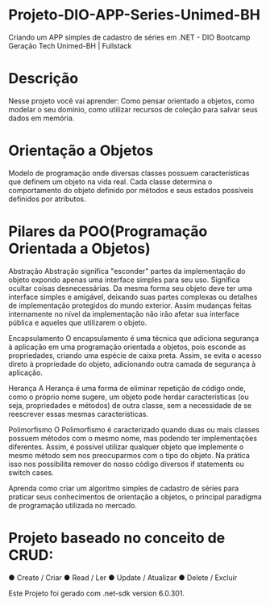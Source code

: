 # Projeto-DIO-APP-Series-Unimed-BH
Criando um APP simples de cadastro de séries em .NET - DIO Bootcamp Geração Tech Unimed-BH | Fullstack

# Descrição
Nesse projeto você vai aprender: Como pensar orientado a objetos, como modelar o seu domínio, como utilizar recursos de coleção para salvar seus dados em memória.

# Orientação a Objetos
Modelo de programação onde diversas classes possuem características que definem um objeto na vida real. Cada classe determina o comportamento do objeto definido por métodos e seus estados possíveis definidos por atributos.

# Pilares da POO(Programação Orientada a Objetos)
Abstração
Abstração significa "esconder" partes da implementação do objeto expondo apenas uma interface simples para seu uso. Significa ocultar coisas desnecessárias. Da mesma forma seu objeto deve ter uma interface simples e amigável, deixando suas partes complexas ou detalhes de implementação protegidos do mundo exterior. Assim mudanças feitas internamente no nível da implementação não irão afetar sua interface pública e aqueles que utilizarem o objeto.

Encapsulamento
O encapsulamento é uma técnica que adiciona segurança à aplicação em uma programação orientada a objetos, pois esconde as propriedades, criando uma espécie de caixa preta.
Assim, se evita o acesso direto à propriedade do objeto, adicionando outra camada de segurança à aplicação.

Herança
A Herança é uma forma de eliminar repetição de código onde, como o próprio nome sugere, um objeto pode herdar características (ou seja, propriedades e métodos) de outra classe, sem a necessidade de se reescrever essas mesmas características.

Polimorfismo
O Polimorfismo é caracterizado quando duas ou mais classes possuem métodos com o mesmo nome, mas podendo ter implementações diferentes. Assim, é possível utilizar qualquer objeto que implemente o mesmo método sem nos preocuparmos com o tipo do objeto. Na prática isso nos possibilita remover do nosso código diversos if statements ou switch cases. 

Aprenda como criar um algoritmo simples de cadastro de séries para praticar seus conhecimentos de orientação a objetos, o principal paradigma de programação utilizada no mercado. 

# Projeto baseado no conceito de CRUD:
● Create / Criar
● Read / Ler
● Update / Atualizar
● Delete / Excluir

Este Projeto foi gerado com .net-sdk version 6.0.301.
